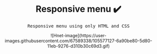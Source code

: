 <h1 align="center"> Responsive menu ✔️</h1>
<p align="center"><samp>Responsive menu using only HTML and CSS</samp></p>


<p align ="center"> ![Hnet-image](https://user-images.githubusercontent.com/67589338/105577127-6a90be80-5d80-11eb-9276-d310b30c69d3.gif) </p>

